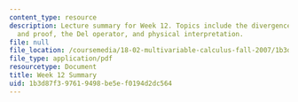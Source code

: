 ```yaml
---
content_type: resource
description: Lecture summary for Week 12. Topics include the divergence theorem, applications
  and proof, the Del operator, and physical interpretation.
file: null
file_location: /coursemedia/18-02-multivariable-calculus-fall-2007/1b3d87f397619498be5ef0194d2dc564_lec_week12.pdf
file_type: application/pdf
resourcetype: Document
title: Week 12 Summary
uid: 1b3d87f3-9761-9498-be5e-f0194d2dc564
---
```

